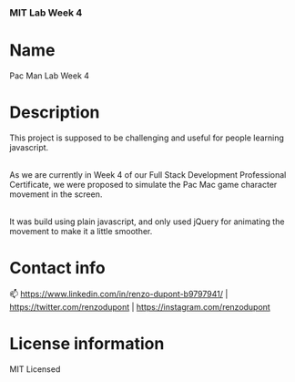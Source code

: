 ### MIT Lab Week 4

# Name

Pac Man Lab Week 4

# Description

This project is supposed to be challenging and useful for people learning javascript.<br/><br/>

As we are currently in Week 4 of our Full Stack Development Professional Certificate,
we were proposed to simulate the Pac Mac game character movement in the screen.<br/><br/>

It was build using plain javascript, and only used jQuery for animating the movement to make it a little smoother.

# Contact info

📫 https://www.linkedin.com/in/renzo-dupont-b9797941/ | https://twitter.com/renzodupont | https://instagram.com/renzodupont

# License information

MIT Licensed